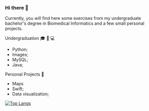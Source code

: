 ### Hi there 👋

Currently, you will find here some exercises from my undergraduate bachelor's degree in Biomedical Informatics and a few small personal projects.

Undergraduation 🎓 🧬 💻
- Python;
- Images;
- MySQL;
- Java;

Personal Projects 🔭
- Maps
- Swift;
- Data visualization;

[![Top Langs](https://github-readme-stats.vercel.app/api/top-langs/?username=alslemos&layout=donut)](https://github.com/anuraghazra/github-readme-stats)
<!--
**alslemos/alslemos** is a ✨ _special_ ✨ repository because its `README.md` (this file) appears on your GitHub profile.

Hello there!

-->

